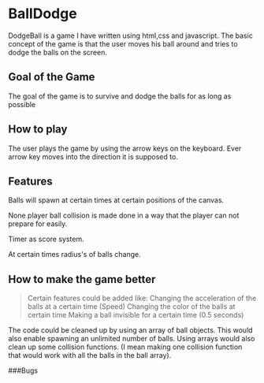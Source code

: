 # BallDodge
DodgeBall is a game I have written using html,css and javascript.
The basic concept of the game is that the user moves his ball around and
tries to dodge the balls on the screen.

## Goal of the Game
The goal of the game is to survive and dodge the balls for as long as possible

## How to play
The user plays the game by using the arrow keys on the keyboard.
Ever arrow key moves into the direction it is supposed to.

## Features
Balls will spawn at certain times at certain positions of the canvas.

None player ball collision is made done in a way that the player can not prepare for easily.

Timer as score system.

At certain times radius's of balls change.


## How to make the game better
>Certain features could be added like: 
>Changing the acceleration of the balls at a certain time (Speed)
>Changing the color of the balls at certain time
>Making a ball invisible for a certain time (0.5 seconds) 

The code could be cleaned up by using an array of ball objects.
This would also enable spawning an unlimited number of balls.
Using arrays would also clean up some collision functions. 
(I mean making one collision function that would work with all the balls in the 
ball array).

###Bugs


